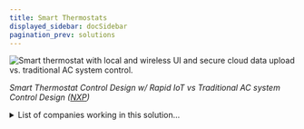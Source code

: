 ```yaml
---
title: Smart Thermostats
displayed_sidebar: docSidebar
pagination_prev: solutions
---
```

![Smart thermostat with local and wireless UI and secure cloud data upload vs. traditional AC system control.](/../static/img/smart-thermostats.webp)

*Smart Thermostat Control Design w/ Rapid IoT vs Traditional AC system Control Design ([NXP](https://www.nxp.com/company/blog/build-a-smart-thermostat-control-unit-in-minutes:BL-BUILD-SMART-THERMOSTAT-CONTROL-UNIT))*

<details>
        <summary>List of companies working in this solution...</summary>
         <em>Note: this is an experimental AI feature. Accuracy and completeness are a work in progress</em>
        <div>
            <ul>
             
                <li><a href="https://ohmconnect.com">Ohmconnect</a></li>
            
                <li><a href="https://nan">Yale Center For Business And The Environment</a></li>
            
                <li><a href="https://treau.cool">Treau</a></li>
            
                <li><a href="https://getmysa.com/">Mysa Smart Thermostats</a></li>
            
                <li><a href="https://globalthermostat.com/about-global-thermostat/">Global Thermostat</a></li>
            
                <li><a href="https://tado.com">Tado</a></li>
            
                <li><a href="http://www.ecosync.energy">Ecosync</a></li>
            
                <li><a href="https://www.climacell.co/">Climacell</a></li>
            
                <li><a href="https://breezi.io">Breezi</a></li>
            
                <li><a href="https://climatepapa.com/">Climate Papa</a></li>
            
            </ul>
        </div>
        </details>


:::note job openings
  #### [View open jobs in this Solution](https://climatebase.org/jobs?l=&q=&drawdown_solutions=Smart+Thermostats)
:::

## Overview

Promising breakthrough technologies for Smart Thermostats include:

1. **IoT-enabled thermostats**: Connected to the internet, these allow remote control, precise temperature adjustments, and energy savings.
2. **Machine learning**: Algorithms optimize heating and cooling schedules based on usage patterns, further saving energy.
3. **Building energy management systems**: These integrate with Smart Thermostats, providing real-time energy feedback and enabling automatic adjustments.

Leading companies in Smart Thermostats:

1. **Nest Labs**: A Google subsidiary and prominent Smart Thermostat manufacturer.
2. **ecobee**: Another major Smart Thermostat manufacturer.
3. **Honeywell**: Leader in Building Energy Management Systems.

## Progress Made

Smart Thermostats have significantly contributed to combatting climate change by automating temperature adjustments based on schedules and needs, resulting in energy savings. Studies indicate households using such thermostats can save around $180 yearly on energy bills, substantially reducing greenhouse gas emissions.

Pioneering companies like Nest introduced energy-saving features like auto-away and learning algorithms. The U.S. Department of Energy's Energy Star program has promoted smart thermostats, boosting availability and growth. Utility companies also incentivize adoption through rebate programs and remote control options.

## Lessons Learned

Key lessons from Smart Thermostats' development:

1. **Open platform importance**: An open platform's success enables various entities to develop applications, fostering diverse product offerings and higher adoption rates.
2. **User-friendly interfaces**: Simplified interfaces enhance adoption rates by making devices more accessible.
3. **Data comprehensiveness**: Accurate energy consumption data is essential for effective device use and informed energy decisions.
4. **Partnership significance**: Collaboration with utilities and manufacturers ensures widespread and effective adoption.
5. **Ongoing support necessity**: Continuous support and training post-adoption optimize benefits.

## Challenges Ahead

Challenges in Smart Thermostats' development and implementation:

- **Lack of awareness**: Wider public awareness is needed about the technology's benefits to encourage adoption.
- **Cost**: The relatively high cost deters many from investing in Smart Thermostats.
- **Lack of coordinated effort**: A unified effort is lacking in promoting and implementing Smart Thermostats.

## Best Path Forward

Mitigating climate change requires reducing greenhouse gas emissions. Smart Thermostats can help by optimizing heating and cooling, lowering energy consumption. To ensure wide-scale adoption and effectiveness, public education, affordability, and user-friendliness are crucial. Entities like the Environmental Protection Agency, the Alliance to Save Energy, and Nest Labs are pivotal in promoting smart thermostat use. Their continued efforts can drive extensive implementation of this technology.